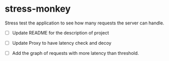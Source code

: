 # stress-monkey
Stress test the application to see how many requests the server can handle.

- [ ] Update README for the description of project
- [ ] Update Proxy to have latency check and decoy
- [ ] Add the graph of requests with more latency than threshold.

